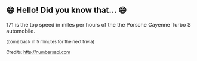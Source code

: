 ## 😄 Hello! Did you know that... 😄
171 is the top speed in miles per hours of the the Porsche Cayenne Turbo S automobile.

<sup>(come back in 5 minutes for the next trivia)</sup>


<sup>Credits: http://numbersapi.com</sup>
